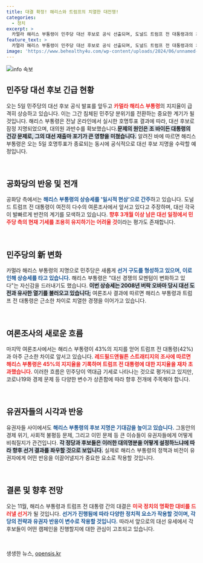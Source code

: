 ```yaml
---
title: 대결 확정! 해리스와 트럼프의 치열한 대전쟁!
categories:
  - 정치
excerpt: >
  카멀라 해리스 부통령이 민주당 대선 후보로 공식 선출되며, 도널드 트럼프 전 대통령과의 치열한 경쟁이 예고된다. 민주당의 상승세 속, 해리스의 출격이 과연 어떻게 대선 구도를 흔들어 놓을지 주목된다!
feature_text: >
  카멀라 해리스 부통령이 민주당 대선 후보로 공식 선출되며, 도널드 트럼프 전 대통령과의 치열한 경쟁이 예고된다. 민주당의 상승세 속, 해리스의 출격이 과연 어떻게 대선 구도를 흔들어 놓을지 주목된다!
image: 'https://www.behealthy4u.com/wp-content/uploads/2024/06/unnamed-file.png'
---
```


<p><img src="https://www.behealthy4u.com/wp-content/uploads/2024/06/unnamed-file.png" alt="info 속보" /></p>

<h2 data-ke-size="size26">민주당 대선 후보 긴급 현황</h2>

<p data-ke-size="size16">오는 5일 민주당의 대선 후보 공식 발표를 앞두고 <b><span style="color: #ee2323;">카멀라 해리스 부통령</span></b>의 지지율이 급격히 상승하고 있습니다. 이는 그간 침체된 민주당 분위기를 전환하는 중요한 계기가 될 것입니다. 해리스 부통령은 전날 온라인에서 실시한 호명투표 결과에 따라, 대선 후보로 잠정 지명되었으며, 대의원 과반수를 확보했습니다.<b><span style="background-color: #21538527;">문제의 원인은 조 바이든 대통령의 건강 문제로, 그의 대선 재출마 포기가 큰 영향을 미쳤습니다.</span></b> 알려진 바에 따르면 해리스 부통령은 오는 5일 호명투표가 종료되는 동시에 공식적으로 대선 후보 지명을 수락할 예정입니다.</p>

<p data-ke-size="size16">&nbsp;</p>

<h2 data-ke-size="size26">공화당의 반응 및 전개</h2>

<p data-ke-size="size16">공화당 측에서는 <b><span style="color: #1a5490;">해리스 부통령의 상승세를 '일시적 현상'으로 간주</span></b>하고 있습니다. 도널드 트럼프 전 대통령이 여전히 다수의 여론조사에서 앞서고 있다고 주장하며, 대선 각국이 발빠르게 반전의 계기를 모색하고 있습니다. <b><span style="color: #ee2323;">향후 3개월 이상 남은 대선 일정에서 민주당 측의 현재 기세를 조용히 유지하기는 어려울 것</span></b>이라는 평가도 존재합니다.</p>

<p data-ke-size="size16">&nbsp;</p>

<h2 data-ke-size="size26">민주당의 新 변화</h2>

<p data-ke-size="size16">카멀라 해리스 부통령의 지명으로 민주당은 새롭게 <b><span style="color: #1a5490;">선거 구도를 형성하고 있으며, 이로 인해 상승세를 타고 있습니다.</span></b> 해리스 부통령은 "대선 경쟁의 모멘텀이 변화하고 있다"는 자신감을 드러내기도 했습니다. <b><span style="background-color: #21538527;">이번 상승세는 2008년 버락 오바마 당시 대선 도전과 유사한 열기를 불러오고 있습니다;</span></b> 여론조사 결과에 따르면 해리스 부통령과 트럼프 전 대통령은 근소한 차이로 치열한 경쟁을 이어가고 있습니다.</p>

<p data-ke-size="size16">&nbsp;</p>

<h2 data-ke-size="size26">여론조사의 새로운 흐름</h2>

<p data-ke-size="size16">마지막 여론조사에서는 해리스 부통령이 43%의 지지를 얻어 트럼프 전 대통령(42%)과 아주 근소한 차이로 앞서고 있습니다. <b><span style="color: #ee2323;">레드필드앤윌튼 스트래티지의 조사에 따르면 해리스 부통령은 45%의 지지율을 기록하며 트럼프 전 대통령에 대한 지지율을 재차 초과했습니다.</span></b> 이러한 흐름은 민주당이 역대급 기세로 나타나는 것으로 평가되고 있지만, 코로나19와 경제 문제 등 다양한 변수가 상존함에 따라 향후 전개에 주목해야 합니다.</p>

<p data-ke-size="size16">&nbsp;</p>

<h2 data-ke-size="size26">유권자들의 시각과 반응</h2>

<p data-ke-size="size16">유권자들 사이에서도 <b><span style="color: #1a5490;">해리스 부통령의 후보 지명은 기대감을 높이고 있습니다.</span></b> 그동안의 경제 위기, 사회적 불평등 문제, 그리고 이민 문제 등 큰 이슈들이 유권자들에게 어떻게 비춰질지가 관건입니다. <b><span style="background-color: #21538527;">각 정당과 후보들은 이러한 대의명분을 어떻게 설정하느냐에 따라 향후 선거 결과를 좌우할 것으로 보입니다.</span></b> 실제로 해리스 부통령의 정책과 비전이 유권자에게 어떤 반응을 이끌어낼지가 중요한 요소로 작용할 것입니다.</p>

<p data-ke-size="size16">&nbsp;</p>

<h2 data-ke-size="size26">결론 및 향후 전망</h2>

<p data-ke-size="size16">오는 11월, 해리스 부통령과 트럼프 전 대통령 간의 대결은 <b><span style="color: #ee2323;">미국 정치의 명확한 대비를 드러낼 선거</span></b>가 될 것입니다. <b><span style="color: #1a5490;">선거가 진행됨에 따라 다양한 정치적 요소가 작용할 것이며, 각 당의 전략과 유권자 반응이 변수로 작용할 것입니다.</span></b> 따라서 앞으로의 대선 유세에서 각 후보들이 어떤 캠페인을 진행할지에 대한 관심이 고조되고 있습니다.</p> 

<p data-ke-size="size16">&nbsp;</p>
생생한 뉴스, <a href="https://opensis.kr" rel="dofollow">opensis.kr</a>


